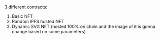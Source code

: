 3 different contracts:
1. Basic NFT
2. Random IPFS hosted NFT
3. Dynamic SVG NFT (hosted 100% on chain and the image of it is gonna change based on some parameters)